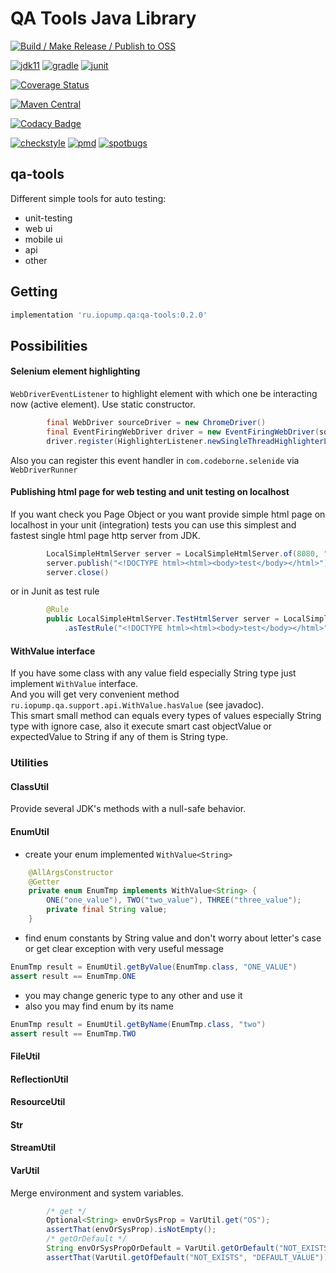 QA Tools Java Library
=================================
[![Build / Make Release / Publish to OSS](https://github.com/kochetkov-ma/qa-tools/workflows/Build%20/%20Make%20Release%20/%20Publish%20to%20OSS/badge.svg?branch=master)](https://github.com/kochetkov-ma/qa-tools/actions?query=workflow%3A%22Build+%2F+Make+Release+%2F+Publish+to+OSS%22)  

[![jdk11](https://camo.githubusercontent.com/f3886a668d85acf93f6fec0beadcbb40a5446014/68747470733a2f2f696d672e736869656c64732e696f2f62616467652f6a646b2d31312d7265642e737667)](https://www.oracle.com/java/technologies/javase-jdk11-downloads.html)
[![gradle](https://camo.githubusercontent.com/f7b6b0146f2ee4c36d3da9fa18d709301d91f811/68747470733a2f2f696d672e736869656c64732e696f2f62616467652f746f6f6c2d677261646c652d626c75652e737667)](https://gradle.org/)
[![junit](https://camo.githubusercontent.com/d2ba89c41121d7c6223c1ad926380235cf95ef82/68747470733a2f2f696d672e736869656c64732e696f2f62616467652f6a756e69742d706c6174666f726d2d627269676874677265656e2e737667)](https://github.com/junit-team/junit4/blob/master/doc/ReleaseNotes4.13.md)  

[![Coverage Status](https://coveralls.io/repos/github/kochetkov-ma/qa-tools/badge.svg)](https://coveralls.io/github/kochetkov-ma/qa-tools)  

[![Maven Central](https://maven-badges.herokuapp.com/maven-central/ru.iopump.qa/qa-tools/badge.svg)](https://maven-badges.herokuapp.com/maven-central/ru.iopump.qa/qa-tools)  
 
[![Codacy Badge](https://api.codacy.com/project/badge/Grade/d6bb880cecb44f7db5f57c8ae54234b8)](https://app.codacy.com/manual/kochetkov-ma/qa-tools?utm_source=github.com&utm_medium=referral&utm_content=kochetkov-ma/qa-tools&utm_campaign=Badge_Grade_Dashboard)  

[![checkstyle](https://img.shields.io/badge/checkstyle-google-blue)](https://github.com/checkstyle/checkstyle)
[![pmd](https://img.shields.io/badge/pmd-passed-green)](https://github.com/pmd/pmd)
[![spotbugs](https://img.shields.io/badge/spotbugs-passed-green)](https://github.com/spotbugs/spotbugs)

## qa-tools
Different simple tools for auto testing:
- unit-testing
- web ui
- mobile ui
- api
- other

## Getting
```groovy
implementation 'ru.iopump.qa:qa-tools:0.2.0'
```

## Possibilities 
#### Selenium element highlighting
`WebDriverEventListener` to highlight element with which one be interacting now (active element).
Use static constructor.
```java
        final WebDriver sourceDriver = new ChromeDriver()
        final EventFiringWebDriver driver = new EventFiringWebDriver(sourceDriver);
        driver.register(HighlighterListener.newSingleThreadHighlighterListener());
```
Also you can register this event handler in `com.codeborne.selenide` via `WebDriverRunner`
#### Publishing html page for web testing and unit testing on localhost
If you want check you Page Object or you want provide simple html page on localhost in your unit (integration) tests
you can use this simplest and fastest single html page http server from JDK.
```java
        LocalSimpleHtmlServer server = LocalSimpleHtmlServer.of(8080, "/");
        server.publish("<!DOCTYPE html><html><body>test</body></html>");
        server.close()      
``` 
or in Junit as test rule
```java
        @Rule
        public LocalSimpleHtmlServer.TestHtmlServer server = LocalSimpleHtmlServer.of(8080, "/")
            .asTestRule("<!DOCTYPE html><html><body>test</body></html>");      
``` 
#### WithValue interface
If you have some class with any value field especially String type just implement `WithValue` interface.  
And you will get very convenient method `ru.iopump.qa.support.api.WithValue.hasValue` (see javadoc).  
This smart small method can equals every types of values especially String type with ignore case, 
also it execute smart cast objectValue or expectedValue to String if any of them is String type.    

### Utilities
#### ClassUtil
Provide several JDK's methods with a null-safe behavior.
#### EnumUtil
- create your enum implemented `WithValue<String>`
```java
    @AllArgsConstructor
    @Getter
    private enum EnumTmp implements WithValue<String> {
        ONE("one_value"), TWO("two_value"), THREE("three_value");
        private final String value;
    }
```
- find enum constants by String value and don't worry about letter's case or get clear exception with very useful message
 ```java
EnumTmp result = EnumUtil.getByValue(EnumTmp.class, "ONE_VALUE")
assert result == EnumTmp.ONE
```
- you may change generic type to any other and use it
- also you may find enum by its name
```java
EnumTmp result = EnumUtil.getByName(EnumTmp.class, "two")
assert result == EnumTmp.TWO
```
#### FileUtil

#### ReflectionUtil

#### ResourceUtil

#### Str

#### StreamUtil

#### VarUtil
Merge environment and system variables.  
```java
        /* get */
        Optional<String> envOrSysProp = VarUtil.get("OS");
        assertThat(envOrSysProp).isNotEmpty();
        /* getOrDefault */
        String envOrSysPropOrDefault = VarUtil.getOrDefault("NOT_EXISTS", "DEFAULT_VALUE") // can be null
        assertThat(VarUtil.getOfDefault("NOT_EXISTS", "DEFAULT_VALUE")).isEqualTo("DEFAULT_VALUE");
```
